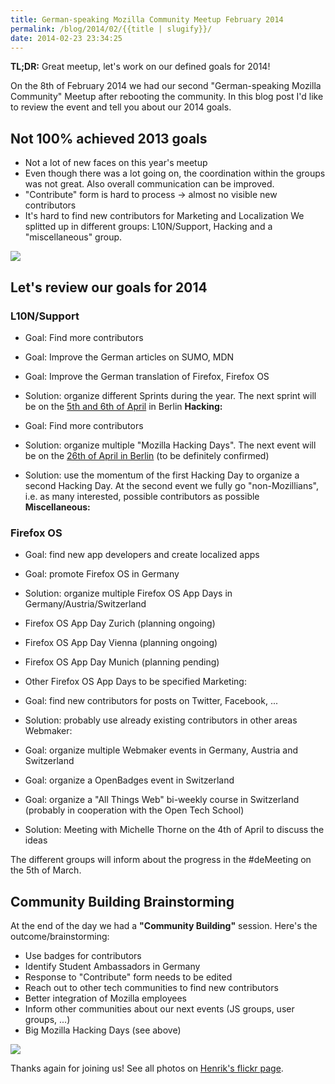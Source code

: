 ```yaml
---
title: German-speaking Mozilla Community Meetup February 2014
permalink: /blog/2014/02/{{title | slugify}}/
date: 2014-02-23 23:34:25
---
```


**TL;DR:** Great meetup, let's work on our defined goals for 2014!

On the 8th of February 2014 we had our second "German-speaking Mozilla Community" Meetup after rebooting the community. In this blog post I'd like to review the event and tell you about our 2014 goals.

<!-- excerpt -->

## Not 100% achieved 2013 goals

*   Not a lot of new faces on this year's meetup
*   Even though there was a lot going on, the coordination within the groups was not great. Also overall communication can be improved.
*   "Contribute" form is hard to process -> almost no visible new contributors
*   It's hard to find new contributors for Marketing and Localization
We splitted up in different groups: L10N/Support, Hacking and a "miscellaneous" group.

![](https://farm8.staticflickr.com/7337/12417462025_b9dba8c0c4.jpg)

## Let's review our goals for 2014

### L10N/Support

*   Goal: Find more contributors
*   Goal: Improve the German articles on SUMO, MDN
*   Goal: Improve the German translation of Firefox, Firefox OS
*   Solution: organize different Sprints during the year. The next sprint will be on the [5th and 6th of April](https://mozilla.github.io/reps-archive/e/docsprint-berlin-april-2014/) in Berlin
**Hacking:**

*   Goal: Find more contributors
*   Solution: organize multiple "Mozilla Hacking Days". The next event will be on the [26th of April in Berlin](https://mozilla.github.io/reps-archive/e/mozilla-hacking-day-germany/) (to be definitely confirmed)
*   Solution: use the momentum of the first Hacking Day to organize a second Hacking Day. At the second event we fully go "non-Mozillians", i.e. as many interested, possible contributors as possible
**Miscellaneous:**

### Firefox OS

*   Goal: find new app developers and create localized apps
*   Goal: promote Firefox OS in Germany
*   Solution: organize multiple Firefox OS App Days in Germany/Austria/Switzerland
*   Firefox OS App Day Zurich (planning ongoing)
*   Firefox OS App Day Vienna (planning ongoing)
*   Firefox OS App Day Munich (planning pending)
*   Other Firefox OS App Days to be specified
Marketing:

*   Goal: find new contributors for posts on Twitter, Facebook, ...
*   Solution: probably use already existing contributors in other areas
Webmaker:

*   Goal: organize multiple Webmaker events in Germany, Austria and Switzerland
*   Goal: organize a OpenBadges event in Switzerland
*   Goal: organize a "All Things Web" bi-weekly course in Switzerland (probably in cooperation with the Open Tech School)
*   Solution: Meeting with Michelle Thorne on the 4th of April to discuss the ideas

The different groups will inform about the progress in the #deMeeting on the 5th of March.

## Community Building Brainstorming
At the end of the day we had a **"Community Building"** session. Here's the outcome/brainstorming:

*   Use badges for contributors
*   Identify Student Ambassadors in Germany
*   Response to "Contribute" form needs to be edited
*   Reach out to other tech communities to find new contributors
*   Better integration of Mozilla employees
*   Inform other communities about our next events (JS groups, user groups, ...)
*   Big Mozilla Hacking Days (see above)

![](https://farm6.staticflickr.com/5492/12417492125_fa4430da73_z.jpg)

Thanks again for joining us! See all photos on [Henrik's flickr page](https://secure.flickr.com/photos/henx/sets/72157640739919535/).

